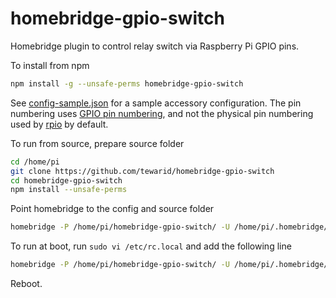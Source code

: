 # homebridge-gpio-switch

Homebridge plugin to control relay switch via Raspberry Pi GPIO pins.

To install from npm

```bash
npm install -g --unsafe-perms homebridge-gpio-switch
```

See [config-sample.json](config-sample.json) for a sample accessory configuration. The pin numbering uses [GPIO pin numbering](https://www.raspberrypi.org/documentation/usage/gpio/), and not the physical pin numbering used by [rpio](https://github.com/jperkin/node-rpio) by default.

To run from source, prepare source folder

```bash
cd /home/pi
git clone https://github.com/tewarid/homebridge-gpio-switch
cd homebridge-gpio-switch
npm install --unsafe-perms
```

Point homebridge to the config and source folder

```bash
homebridge -P /home/pi/homebridge-gpio-switch/ -U /home/pi/.homebridge/
```

To run at boot, run `sudo vi /etc/rc.local` and add the following line

```bash
homebridge -P /home/pi/homebridge-gpio-switch/ -U /home/pi/.homebridge/ &
```

Reboot.
